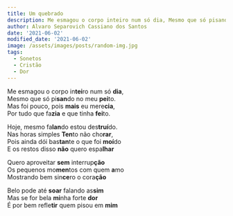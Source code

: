 ```yaml
---
title: Um quebrado
description: Me esmagou o corpo inteiro num só dia, Mesmo que só pisando no meu peito...
author: Alvaro Separovich Cassiano dos Santos
date: '2021-06-02'
modified_date: '2021-06-02'
image: /assets/images/posts/random-img.jpg
tags:
  - Sonetos
  - Cristão
  - Dor
---
```

Me esmagou o corpo in**tei**ro num só **dia**,  
Mesmo que só pi**san**do no meu **pei**to.  
Mas foi pouco, pois **mais** eu mere**cia**,  
Por tudo que fa**zia** e que tinha **fei**to.  

Hoje, mesmo fa**lan**do estou des**truí**do.  
Nas horas simples **Ten**to não cho**rar**,  
Pois ainda dói bas**tan**te o que foi **moí**do  
E os restos disso **não** quero espa**lhar**  

Quero aproveitar **sem** interrup**ção**  
Os pequenos mo**men**tos com quem **a**mo  
Mostrando bem sin**ce**ro o cora**ção**  

Belo pode até **soar** falando as**sim**  
Mas se for bela **mi**nha forte **dor**  
É por bem refle**tir** quem pisou em **mim**  
